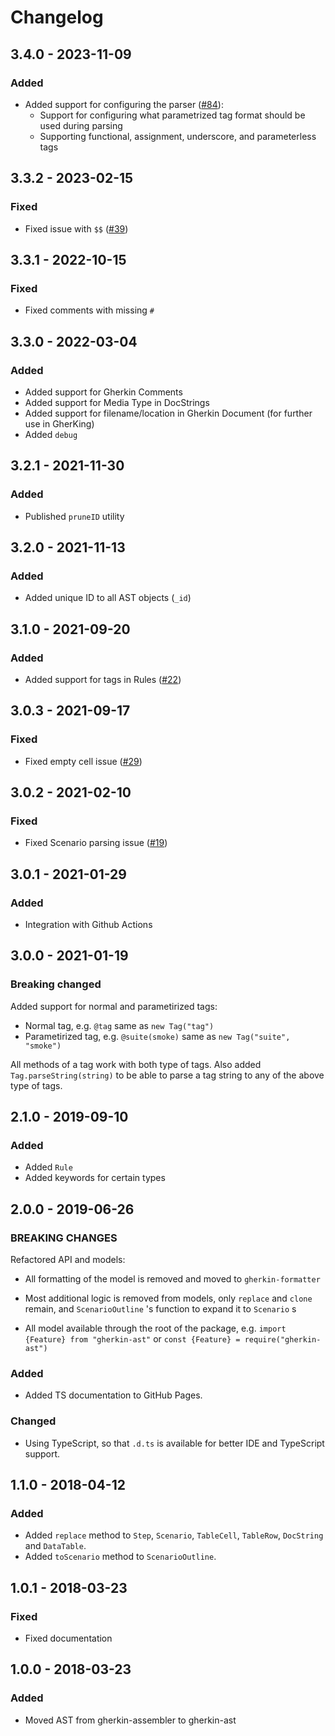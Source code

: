 # Changelog

## 3.4.0 - 2023-11-09

### Added

* Added support for configuring the parser ([#84](https://github.com/gherking/gherking/issues/39)):
  * Support for configuring what parametrized tag format should be used during parsing
  * Supporting functional, assignment, underscore, and parameterless tags

## 3.3.2 - 2023-02-15

### Fixed

* Fixed issue with `$$` ([#39](https://github.com/gherking/gherkin-ast/issues/39))

## 3.3.1 - 2022-10-15

### Fixed

* Fixed comments with missing `#`

## 3.3.0 - 2022-03-04

### Added

* Added support for Gherkin Comments
* Added support for Media Type in DocStrings
* Added support for filename/location in Gherkin Document (for further use in GherKing)
* Added `debug`

## 3.2.1 - 2021-11-30

### Added

* Published `pruneID` utility

## 3.2.0 - 2021-11-13

### Added

* Added unique ID to all AST objects (`_id`)

## 3.1.0 - 2021-09-20

### Added

* Added support for tags in Rules ([#22](https://github.com/gherking/gherkin-ast/issues/22))

## 3.0.3 - 2021-09-17

### Fixed

* Fixed empty cell issue ([#29](https://github.com/gherking/gherkin-ast/issues/29))

## 3.0.2 - 2021-02-10

### Fixed

* Fixed Scenario parsing issue ([#19](https://github.com/gherking/gherkin-ast/issues/19))

## 3.0.1 - 2021-01-29

### Added

* Integration with Github Actions

## 3.0.0 - 2021-01-19

### Breaking changed

Added support for normal and parametirized tags:

* Normal tag, e.g. `@tag` same as `new Tag("tag")`
* Parametirized tag, e.g. `@suite(smoke)` same as `new Tag("suite", "smoke")`

All methods of a tag work with both type of tags. Also added `Tag.parseString(string)` to be able to parse a tag string to any of the above type of tags.

## 2.1.0 - 2019-09-10

### Added

* Added `Rule`
* Added keywords for certain types

## 2.0.0 - 2019-06-26

### BREAKING CHANGES

Refactored API and models:
 - All formatting of the model is removed and moved to `gherkin-formatter`

 - Most additional logic is removed from models, only `replace` and `clone` remain, and `ScenarioOutline` 's function to expand it to `Scenario` s
 - All model available through the root of the package, e.g. `import {Feature} from "gherkin-ast"` or `const {Feature} = require("gherkin-ast")`

### Added

* Added TS documentation to GitHub Pages.

### Changed

* Using TypeScript, so that `.d.ts` is available for better IDE and TypeScript support.

## 1.1.0 - 2018-04-12

### Added

* Added `replace` method to `Step`,  `Scenario`,  `TableCell`,  `TableRow`,  `DocString` and `DataTable`.
* Added `toScenario` method to `ScenarioOutline`.

## 1.0.1 - 2018-03-23

### Fixed

* Fixed documentation

## 1.0.0 - 2018-03-23

### Added

* Moved AST from gherkin-assembler to gherkin-ast
